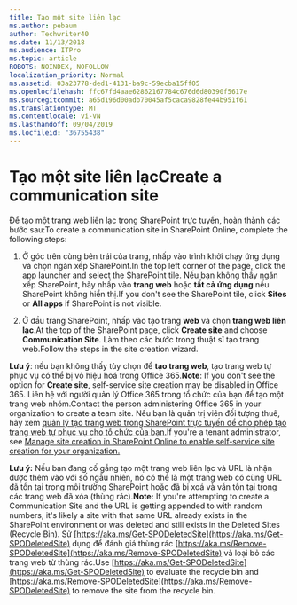 ```yaml
---
title: Tạo một site liên lạc
ms.author: pebaum
author: Techwriter40
ms.date: 11/13/2018
ms.audience: ITPro
ms.topic: article
ROBOTS: NOINDEX, NOFOLLOW
localization_priority: Normal
ms.assetid: 03a23778-ded1-4131-ba9c-59ecba15ff05
ms.openlocfilehash: ffc67fd4aae62862167784c676d6d80390f5617e
ms.sourcegitcommit: a65d196d00adb70045af5caca9828fe44b951f61
ms.translationtype: MT
ms.contentlocale: vi-VN
ms.lasthandoff: 09/04/2019
ms.locfileid: "36755438"
---
```

# <a name="create-a-communication-site"></a><span data-ttu-id="5f82a-102">Tạo một site liên lạc</span><span class="sxs-lookup"><span data-stu-id="5f82a-102">Create a communication site</span></span>

<span data-ttu-id="5f82a-103">Để tạo một trang web liên lạc trong SharePoint trực tuyến, hoàn thành các bước sau:</span><span class="sxs-lookup"><span data-stu-id="5f82a-103">To create a communication site in SharePoint Online, complete the following steps:</span></span> 
  
1. <span data-ttu-id="5f82a-104">Ở góc trên cùng bên trái của trang, nhấp vào trình khởi chạy ứng dụng và chọn ngăn xếp SharePoint.</span><span class="sxs-lookup"><span data-stu-id="5f82a-104">In the top left corner of the page, click the app launcher and select the SharePoint tile.</span></span> <span data-ttu-id="5f82a-105">Nếu bạn không thấy ngăn xếp SharePoint, hãy nhấp vào **trang web** hoặc **tất cả ứng dụng** nếu SharePoint không hiển thị.</span><span class="sxs-lookup"><span data-stu-id="5f82a-105">If you don't see the SharePoint tile, click **Sites** or **All apps** if SharePoint is not visible.</span></span> 
    
2. <span data-ttu-id="5f82a-106">Ở đầu trang SharePoint, nhấp vào tạo trang **web** và chọn **trang web liên lạc**.</span><span class="sxs-lookup"><span data-stu-id="5f82a-106">At the top of the SharePoint page, click **Create site** and choose **Communication Site**.</span></span> <span data-ttu-id="5f82a-107">Làm theo các bước trong thuật sĩ tạo trang web.</span><span class="sxs-lookup"><span data-stu-id="5f82a-107">Follow the steps in the site creation wizard.</span></span> 
    
 <span data-ttu-id="5f82a-108">**Lưu ý**: nếu bạn không thấy tùy chọn để **tạo trang web**, tạo trang web tự phục vụ có thể bị vô hiệu hoá trong Office 365.</span><span class="sxs-lookup"><span data-stu-id="5f82a-108">**Note**: If you don't see the option for **Create site**, self-service site creation may be disabled in Office 365.</span></span> <span data-ttu-id="5f82a-109">Liên hệ với người quản lý Office 365 trong tổ chức của bạn để tạo một trang web nhóm.</span><span class="sxs-lookup"><span data-stu-id="5f82a-109">Contact the person administering Office 365 in your organization to create a team site.</span></span> <span data-ttu-id="5f82a-110">Nếu bạn là quản trị viên đối tượng thuê, hãy xem [quản lý tạo trang web trong SharePoint trực tuyến để cho phép tạo trang web tự phục vụ cho tổ chức của bạn.](https://go.microsoft.com/fwlink/?linkid=2018780)</span><span class="sxs-lookup"><span data-stu-id="5f82a-110">If you're a tenant administrator, see [Manage site creation in SharePoint Online to enable self-service site creation for your organization.](https://go.microsoft.com/fwlink/?linkid=2018780)</span></span>
  
 <span data-ttu-id="5f82a-111">**Lưu ý:** Nếu bạn đang cố gắng tạo một trang web liên lạc và URL là nhận được thêm vào với số ngẫu nhiên, nó có thể là một trang web có cùng URL đã tồn tại trong môi trường SharePoint hoặc đã bị xoá và vẫn tồn tại trong các trang web đã xóa (thùng rác).</span><span class="sxs-lookup"><span data-stu-id="5f82a-111">**Note:** If you're attempting to create a Communication Site and the URL is getting appended to with random numbers, it's likely a site with that same URL already exists in the SharePoint environment or was deleted and still exists in the Deleted Sites (Recycle Bin).</span></span> <span data-ttu-id="5f82a-112">Sử [https://aka.ms/Get-SPODeletedSite](https://aka.ms/Get-SPODeletedSite) dụng để đánh giá thùng rác [https://aka.ms/Remove-SPODeletedSite](https://aka.ms/Remove-SPODeletedSite) và loại bỏ các trang web từ thùng rác.</span><span class="sxs-lookup"><span data-stu-id="5f82a-112">Use [https://aka.ms/Get-SPODeletedSite](https://aka.ms/Get-SPODeletedSite) to evaluate the recycle bin and [https://aka.ms/Remove-SPODeletedSite](https://aka.ms/Remove-SPODeletedSite) to remove the site from the recycle bin.</span></span> 
  

